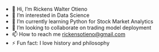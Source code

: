 - 👋 Hi, I’m Rickens Walter Otieno
- 👀 I’m interested in Data Science
- 🌱 I’m currently learning Python for Stock Market Analytics
- 💞️ I’m looking to collaborate on trading model deployment
- 📫 How to reach me rickensotieno@gmail.com
- ⚡ Fun fact: I love history and philosophy

<!---
RickOti23/RickOti23 is a ✨ special ✨ repository because its `README.md` (this file) appears on your GitHub profile.
You can click the Preview link to take a look at your changes.
--->
